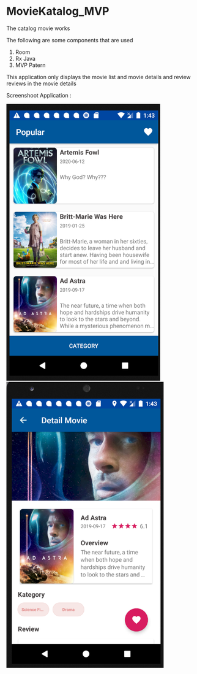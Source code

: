 # MovieKatalog_MVP

The catalog movie works

The following are some components that are used
1. Room
2. Rx Java
3. MVP Patern

This application only displays the movie list and movie details and review reviews in the movie details

Screenshoot Application : 

![List Movie](https://github.com/arbaelbarca/MovieKatalog_MVP/blob/master/Screenshoot/list%20movie.PNG?raw=true)
![Detail Movie](https://github.com/arbaelbarca/MovieKatalog_MVP/blob/master/Screenshoot/detail%20movie.PNG?raw=true)
